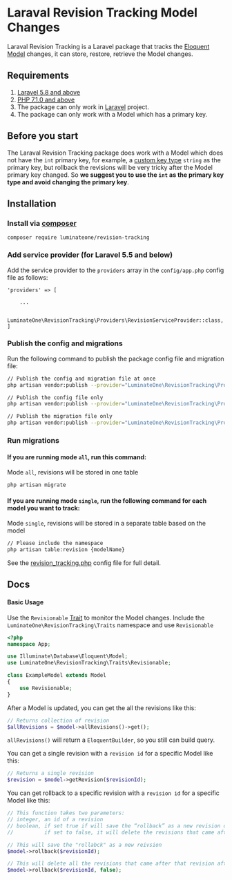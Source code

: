 # Laraval Revision Tracking Model Changes
Laraval Revision Tracking is a Laravel package that tracks the [Eloquent Model](https://laravel.com/docs/6.x/eloquent) changes, it can store, restore, retrieve the Model changes.

## Requirements
1. [Laravel 5.8 and above](https://laravel.com/docs/5.8/releases)
2. [PHP 7.1.0 and above](https://www.php.net/releases/7_1_0.php)
2. The package can only work in [Laravel](https://laravel.com/) project.
3. The package can only work with a Model which has a primary key.

## Before you start
The Laraval Revision Tracking package does work with a Model which does not have the ```int``` primary key, for example, a [custom key type](https://laravel.com/docs/5.8/eloquent#eloquent-model-conventions) ```string``` as the primary key, but rollback the revisions will be very tricky after the Model primary key changed. So **we suggest you to use the ```int``` as the primary key type and avoid changing the primary key**.

## Installation
### Install via [composer](https://getcomposer.org/doc/00-intro.md)

```
composer require luminateone/revision-tracking
```

### Add service provider (for Laravel 5.5 and below)
Add the service provider to the ```providers``` array in the ```config/app.php``` config file as follows:
```
'providers' => [

    ...

    LuminateOne\RevisionTracking\Providers\RevisionServiceProvider::class,
]
```

### Publish the config and migrations
Run the following command to publish the package config file and migration file:
```bash
// Publish the config and migration file at once
php artisan vendor:publish --provider="LuminateOne\RevisionTracking\Providers\RevisionServiceProvider"

// Publish the config file only
php artisan vendor:publish --provider="LuminateOne\RevisionTracking\Providers\RevisionServiceProvider" --tag="config"

// Publish the migration file only
php artisan vendor:publish --provider="LuminateOne\RevisionTracking\Providers\RevisionServiceProvider" --tag="migrations"
```

### Run migrations

#### If you are running mode ```all```, run this command:
Mode ```all```, revisions will be stored in one table
```bash
php artisan migrate
```

#### If you are running mode ```single```, run the following command for each model you want to track:
Mode ```single```, revisions will be stored in a separate table based on the model
```bash
// Please include the namespace
php artisan table:revision {modelName}
```
See the [revision_tracking.php](config/config.php) config file for full detail.
## Docs

#### Basic Usage

Use the ```Revisionable``` [Trait](https://www.php.net/manual/en/language.oop5.traits.php) to monitor the Model changes.
Include the ```LuminateOne\RevisionTracking\Traits``` namespace and use ```Revisionable```

```php
<?php
namespace App;

use Illuminate\Database\Eloquent\Model;
use LuminateOne\RevisionTracking\Traits\Revisionable;

class ExampleModel extends Model
{
    use Revisionable;
}
```

After a Model is updated, you can get the all the revisions like this:
```php
// Returns collection of revision
$allRevisions = $model->allRevisions()->get();
```

```allRevisions()``` will return a ```EloquentBuilder```, so you still can build query. 

You can get a single revision with a ```revision id``` for a specific Model like this:
```php
// Returns a single revision
$revision = $model->getRevision($revisionId);
```

You can get rollback to a specific revision with a ```revision id``` for a specific Model like this:
```php
// This function takes two parameters: 
// integer, an id of a revision
// boolean, if set true if will save the “rollback” as a new revision of the model.
//          if set to false, it will delete the revisions that came after that revision

// This will save the "rollabck" as a new reivsion
$model->rollback($revisionId);

// This will delete all the revisions that came after that revision after rollback
$model->rollback($revisionId, false);
```